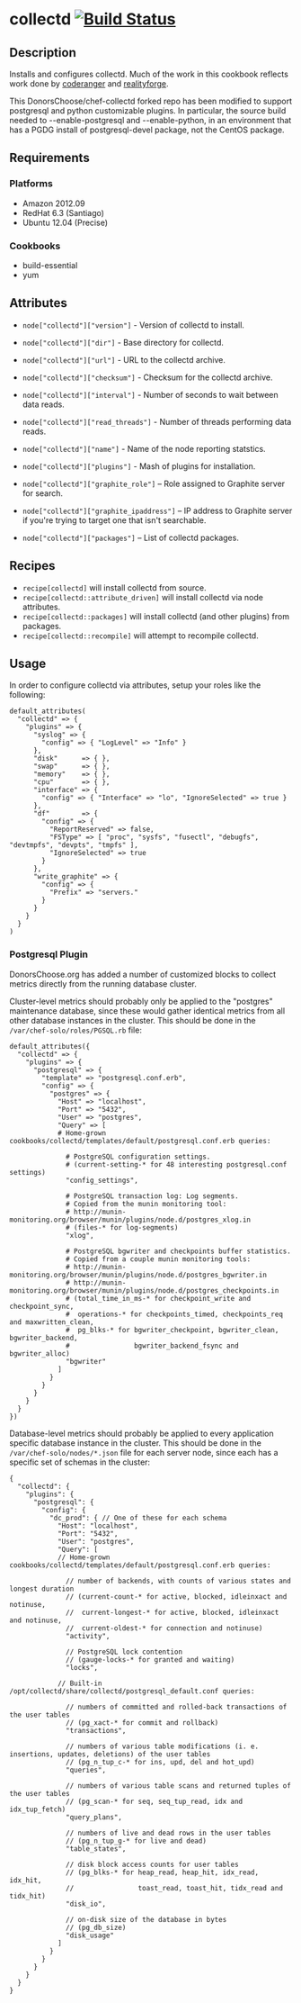 # collectd [![Build Status](https://secure.travis-ci.org/hectcastro/chef-collectd.png?branch=master)](http://travis-ci.org/hectcastro/chef-collectd)

## Description

Installs and configures collectd.  Much of the work in this cookbook reflects
work done by [coderanger](https://github.com/coderanger/chef-collectd)
and [realityforge](https://github.com/realityforge-cookbooks/collectd).

This DonorsChoose/chef-collectd forked repo has been modified to support
postgresql and python customizable plugins. In particular, the source build
needed to --enable-postgresql and --enable-python, in an environment that has
a PGDG install of postgresql-devel package, not the CentOS package.

## Requirements

### Platforms

* Amazon 2012.09
* RedHat 6.3 (Santiago)
* Ubuntu 12.04 (Precise)

### Cookbooks

* build-essential
* yum

## Attributes

* `node["collectd"]["version"]` - Version of collectd to install.
* `node["collectd"]["dir"]` - Base directory for collectd.
* `node["collectd"]["url"]` - URL to the collectd archive.
* `node["collectd"]["checksum"]` - Checksum for the collectd archive.
* `node["collectd"]["interval"]` - Number of seconds to wait between data reads.
* `node["collectd"]["read_threads"]` - Number of threads performing data reads.
* `node["collectd"]["name"]` - Name of the node reporting statstics.
* `node["collectd"]["plugins"]` - Mash of plugins for installation.
* `node["collectd"]["graphite_role"]` – Role assigned to Graphite server for search.
* `node["collectd"]["graphite_ipaddress"]` – IP address to Graphite server if you're
  trying to target one that isn't searchable.

* `node["collectd"]["packages"]` – List of collectd packages.

## Recipes

* `recipe[collectd]` will install collectd from source.
* `recipe[collectd::attribute_driven]` will install collectd via node attributes.
* `recipe[collectd::packages]` will install collectd (and other plugins) from
  packages.
* `recipe[collectd::recompile]` will attempt to recompile collectd.

## Usage

In order to configure collectd via attributes, setup your roles like the following:

    default_attributes(
      "collectd" => {
        "plugins" => {
          "syslog" => {
            "config" => { "LogLevel" => "Info" }
          },
          "disk"      => { },
          "swap"      => { },
          "memory"    => { },
          "cpu"       => { },
          "interface" => {
            "config" => { "Interface" => "lo", "IgnoreSelected" => true }
          },
          "df"        => {
            "config" => {
              "ReportReserved" => false,
              "FSType" => [ "proc", "sysfs", "fusectl", "debugfs", "devtmpfs", "devpts", "tmpfs" ],
              "IgnoreSelected" => true
            }
          },
          "write_graphite" => {
            "config" => {
              "Prefix" => "servers."
            }
          }
        }
      }
    )

### Postgresql Plugin

DonorsChoose.org has added a number of customized <Query> blocks to collect
metrics directly from the running database cluster. 

Cluster-level metrics should probably only be applied to the "postgres"
maintenance database, since these would gather identical metrics from
all other database instances in the cluster. This should be done in the
`/var/chef-solo/roles/PGSQL.rb` file:

    default_attributes({
      "collectd" => {
        "plugins" => {
          "postgresql" => {
            "template" => "postgresql.conf.erb",
            "config" => {
              "postgres" => {
                "Host" => "localhost",
                "Port" => "5432",
                "User" => "postgres",
                "Query" => [
                # Home-grown cookbooks/collectd/templates/default/postgresql.conf.erb queries:

                  # PostgreSQL configuration settings.
                  # (current-setting-* for 48 interesting postgresql.conf settings)
                  "config_settings",

                  # PostgreSQL transaction log: Log segments.
                  # Copied from the munin monitoring tool:
                  # http://munin-monitoring.org/browser/munin/plugins/node.d/postgres_xlog.in
                  # (files-* for log-segments)
                  "xlog",

                  # PostgreSQL bgwriter and checkpoints buffer statistics.
                  # Copied from a couple munin monitoring tools:
                  # http://munin-monitoring.org/browser/munin/plugins/node.d/postgres_bgwriter.in
                  # http://munin-monitoring.org/browser/munin/plugins/node.d/postgres_checkpoints.in
                  # (total_time_in_ms-* for checkpoint_write and checkpoint_sync,
                  #  operations-* for checkpoints_timed, checkpoints_req and maxwritten_clean,
                  #  pg_blks-* for bgwriter_checkpoint, bgwriter_clean, bgwriter_backend,
                  #                bgwriter_backend_fsync and bgwriter_alloc)
                  "bgwriter"
                ]
              }
            }
          }
        }
      }
    })

Database-level metrics should probably be applied to every application
specific database instance in the cluster. This should be done in the
`/var/chef-solo/nodes/*.json` file for each server node, since each has
a specific set of schemas in the cluster:

    {
      "collectd": {
        "plugins": {
          "postgresql": {
            "config": {
              "dc_prod": { // One of these for each schema
                "Host": "localhost",
                "Port": "5432",
                "User": "postgres",
                "Query": [
                // Home-grown cookbooks/collectd/templates/default/postgresql.conf.erb queries:

                  // number of backends, with counts of various states and longest duration
                  // (current-count-* for active, blocked, idleinxact and notinuse,
                  //  current-longest-* for active, blocked, idleinxact and notinuse,
                  //  current-oldest-* for connection and notinuse)
                  "activity",

                  // PostgreSQL lock contention
                  // (gauge-locks-* for granted and waiting)
                  "locks",

                // Built-in /opt/collectd/share/collectd/postgresql_default.conf queries:

                  // numbers of committed and rolled-back transactions of the user tables
                  // (pg_xact-* for commit and rollback)
                  "transactions",

                  // numbers of various table modifications (i. e. insertions, updates, deletions) of the user tables
                  // (pg_n_tup_c-* for ins, upd, del and hot_upd)
                  "queries",

                  // numbers of various table scans and returned tuples of the user tables
                  // (pg_scan-* for seq, seq_tup_read, idx and idx_tup_fetch)
                  "query_plans",

                  // numbers of live and dead rows in the user tables
                  // (pg_n_tup_g-* for live and dead)
                  "table_states",

                  // disk block access counts for user tables
                  // (pg_blks-* for heap_read, heap_hit, idx_read, idx_hit,
                  //                toast_read, toast_hit, tidx_read and tidx_hit)
                  "disk_io",

                  // on-disk size of the database in bytes
                  // (pg_db_size)
                  "disk_usage"
                ]
              }
            }
          }
        }
      }
    }
